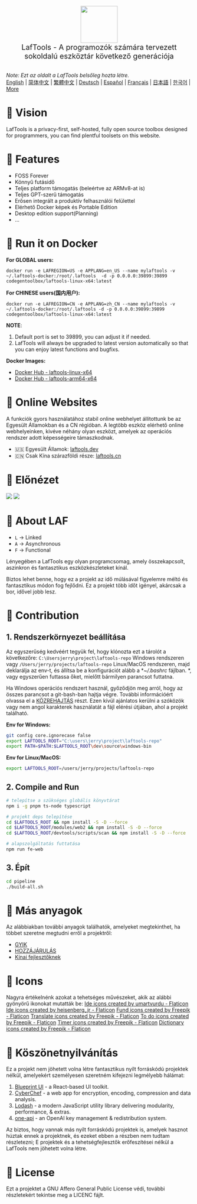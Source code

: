 <p align="center">
<img width="100" src="https://github.com/work7z/LafTools/blob/dev/modules/web2/public/static/icon.png?raw=true"></img>
<br>
<span style="font-size:20px">LafTools - A programozók számára tervezett sokoldalú eszköztár következő generációja
</span>
<!-- <center>
<div style="text-align:center;">
<a target="_blank" href="http://cloud.laftools.cn">Tekintse meg a LafTools Insider verzióját</a>
</div>
</center> -->
<br><br>
</p>

<i>Note: Ezt az oldalt a LafTools belsőleg hozta létre.</i> <br/> [English](/docs/en_US/README.md)  |  [简体中文](/docs/zh_CN/README.md)  |  [繁體中文](/docs/zh_HK/README.md)  |  [Deutsch](/docs/de/README.md)  |  [Español](/docs/es/README.md)  |  [Français](/docs/fr/README.md)  |  [日本語](/docs/ja/README.md)  |  [한국어](/docs/ko/README.md) | [More](/docs/) <br/>

# 🔮 Vision

LafTools is a privacy-first, self-hosted, fully open source toolbox designed for programmers, you can find plentful toolsets on this website.

# 💌 Features

- FOSS Forever
- Könnyű futásidő
- Teljes platform támogatás (beleértve az ARMv8-at is)
- Teljes GPT-szerű támogatás
- Erősen integrált a produktív felhasználói felülettel
- Elérhető Docker képek és Portable Edition
- Desktop edition support(Planning)
- ...

# 🚀 Run it on Docker

**For GLOBAL users:**

```
docker run -e LAFREGION=US -e APPLANG=en_US --name mylaftools -v ~/.laftools-docker:/root/.laftools  -d -p 0.0.0.0:39899:39899 codegentoolbox/laftools-linux-x64:latest
```

**For CHINESE users(国内用户):**

```
docker run -e LAFREGION=CN -e APPLANG=zh_CN --name mylaftools -v ~/.laftools-docker:/root/.laftools -d -p 0.0.0.0:39899:39899 codegentoolbox/laftools-linux-x64:latest
```

**NOTE**:

1. Default port is set to 39899, you can adjust it if needed.
2. LafTools will always be upgraded to latest version automatically so that you can enjoy latest functions and bugfixs.

**Docker Images:**

- [Docker Hub - laftools-linux-x64](https://hub.docker.com/r/codegentoolbox/laftools-linux-x64)
- [Docker Hub - laftools-arm64-x64](https://hub.docker.com/r/codegentoolbox/laftools-arm64-x64)

# 🔗 Online Websites

A funkciók gyors használatához stabil online webhelyet állítottunk be az Egyesült Államokban és a CN régióban. A legtöbb eszköz elérhető online webhelyeinken, kivéve néhány olyan eszközt, amelyek az operációs rendszer adott képességeire támaszkodnak.

- 🇺🇸 Egyesült Államok: [laftools.dev](https://laftools.dev)
- 🇨🇳 Csak Kína szárazföldi része: [laftools.cn](https://laftools.cn)

# 🌠 Előnézet

![](https://github.com/work7z/LafTools/blob/dev/devtools/images/portal-1.png?raw=true)
![](https://github.com/work7z/LafTools/blob/dev/devtools/images/preview-dark.png?raw=true)

# 📡 About LAF

- `L` -> Linked
- `A` -> Asynchronous
- `F` -> Functional

Lényegében a LafTools egy olyan programcsomag, amely összekapcsolt, aszinkron és fantasztikus eszközkészleteket kínál.

Biztos lehet benne, hogy ez a projekt az idő múlásával figyelemre méltó és fantasztikus módon fog fejlődni. Ez a projekt több időt igényel, akárcsak a bor, idővel jobb lesz.

# 🌠 Contribution

## 1. Rendszerkörnyezet beállítása

Az egyszerűség kedvéért tegyük fel, hogy klónozta ezt a tárolót a következőre: `C:\Usersjerry\project\laftools-repo` Windows rendszeren vagy `/Users/jerry/projects/laftools-repo` Linux/MacOS rendszeren, majd deklarálja az env-t, és állítsa be a konfigurációt alább a **~/.bashrc* fájlban. *, vagy egyszerűen futtassa őket, mielőtt bármilyen parancsot futtatna.

Ha Windows operációs rendszert használ, győződjön meg arról, hogy az összes parancsot a git-bash-ban hajtja végre. További információért olvassa el a [KÖZREHAJTÁS](/docs/hu/CONTRIBUTION.md) részt. Ezen kívül ajánlatos kerülni a szóközök vagy nem angol karakterek használatát a fájl elérési útjában, ahol a projekt található.

**Env for Windows:**

```bash
git config core.ignorecase false
export LAFTOOLS_ROOT="C:\users\jerry\project\laftools-repo"
export PATH=$PATH:$LAFTOOLS_ROOT\dev\source\windows-bin
```

**Env for Linux/MacOS:**

```bash
export LAFTOOLS_ROOT=/users/jerry/projects/laftools-repo
```

## 2. Compile and Run

```bash
# telepítse a szükséges globális könyvtárat
npm i -g pnpm ts-node typescript

# projekt deps telepítése
cd $LAFTOOLS_ROOT && npm install -S -D --force
cd $LAFTOOLS_ROOT/modules/web2 && npm install -S -D --force
cd $LAFTOOLS_ROOT/devtools/scripts/scan && npm install -S -D --force

# alapszolgáltatás futtatása
npm run fe-web

```

## 3. Épít

```bash
cd pipeline
./build-all.sh
```

# 📑 Más anyagok

Az alábbiakban további anyagok találhatók, amelyeket megtekinthet, ha többet szeretne megtudni erről a projektről:

- [GYIK](/docs/hu/FAQ.md)
- [HOZZÁJÁRULÁS](/docs/hu/CONTRIBUTION.md)
- [Kínai fejlesztőknek](/devtools/notes/common/issues.md)

# 💐 Icons

Nagyra értékelnénk azokat a tehetséges művészeket, akik az alábbi gyönyörű ikonokat mutatták be:
<a href="https://www.flaticon.com/free-icons/ide" title="ide icons">Ide icons created by umartvurdu - Flaticon</a>
<a href="https://www.flaticon.com/free-icons/ide" title="ide icons">Ide icons created by heisenberg_jr - Flaticon</a>
<a href="https://www.flaticon.com/free-icons/fund" title="fund icons">Fund icons created by Freepik - Flaticon</a>
<a href="https://www.flaticon.com/free-icons/translate" title="translate icons">Translate icons created by Freepik - Flaticon</a>
<a href="https://www.flaticon.com/free-icons/to-do" title="to do icons">To do icons created by Freepik - Flaticon</a>
<a href="https://www.flaticon.com/free-icons/timer" title="timer icons">Timer icons created by Freepik - Flaticon</a>
<a href="https://www.flaticon.com/free-icons/dictionary" title="dictionary icons">Dictionary icons created by Freepik - Flaticon</a>

# 🙏 Köszönetnyilvánítás

Ez a projekt nem jöhetett volna létre fantasztikus nyílt forráskódú projektek nélkül, amelyekért személyesen szeretném kifejezni legmélyebb hálámat:

1. [Blueprint UI](https://blueprintjs.com/) - a React-based UI toolkit.
1. [CyberChef](https://github.com/gchq/CyberChef/tree/master) - a web app for encryption, encoding, compression and data analysis.
1. [Lodash](https://github.com/lodash/lodash) - a modern JavaScript utility library delivering modularity, performance, & extras.
1. [one-api](https://github.com/songquanpeng/one-api) - an OpenAI key management & redistribution system.

Az biztos, hogy vannak más nyílt forráskódú projektek is, amelyek hasznot húztak ennek a projektnek, és ezeket ebben a részben nem tudtam részletezni; E projektek és a tehetségfejlesztők erőfeszítései nélkül a LafTools nem jöhetett volna létre.

# 🪪 License

Ezt a projektet a GNU Affero General Public License védi, további részletekért tekintse meg a LICENC fájlt.
